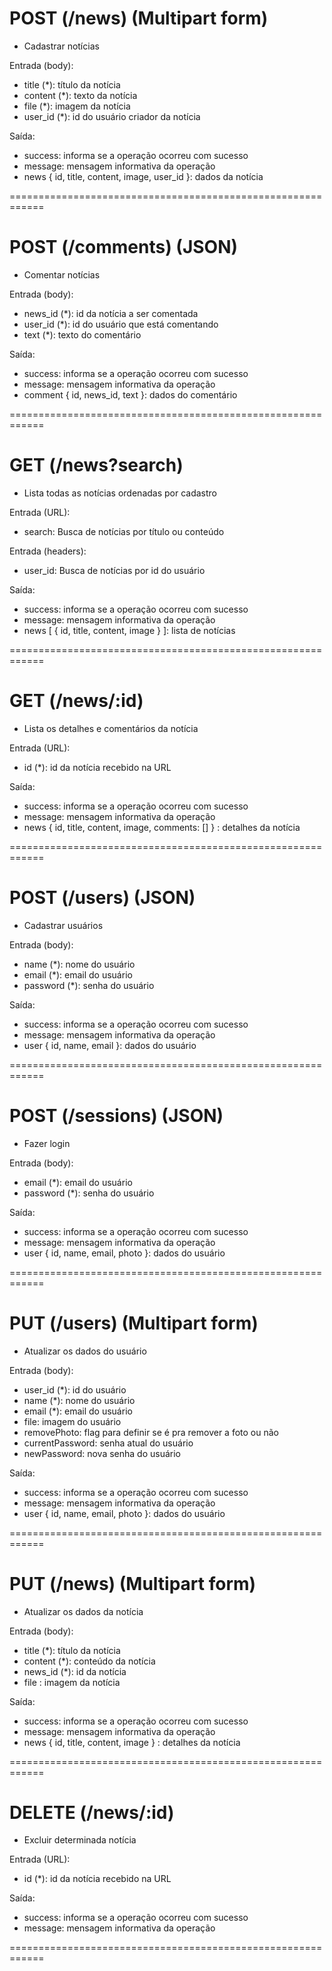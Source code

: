 # POST (/news) (Multipart form)
* Cadastrar notícias

Entrada (body):
- title (*): título da notícia
- content (*): texto da notícia
- file (*): imagem da notícia
- user_id (*): id do usuário criador da notícia

Saída:
- success: informa se a operação ocorreu com sucesso
- message: mensagem informativa da operação
- news { id, title, content, image, user_id }: dados da notícia

============================================================

# POST (/comments) (JSON)
* Comentar notícias

Entrada (body):
- news_id (*): id da notícia a ser comentada
- user_id (*): id do usuário que está comentando
- text (*): texto do comentário

Saída:
- success: informa se a operação ocorreu com sucesso
- message: mensagem informativa da operação
- comment { id, news_id, text }: dados do comentário

============================================================

# GET (/news?search)
* Lista todas as notícias ordenadas por cadastro

Entrada (URL):
- search: Busca de notícias por título ou conteúdo

Entrada (headers):
- user_id: Busca de notícias por id do usuário

Saída:
- success: informa se a operação ocorreu com sucesso
- message: mensagem informativa da operação
- news [ { id, title, content, image } ]: lista de notícias

============================================================

# GET (/news/:id)
* Lista os detalhes e comentários da notícia

Entrada (URL):
- id (*): id da notícia recebido na URL

Saída:
- success: informa se a operação ocorreu com sucesso
- message: mensagem informativa da operação
- news { id, title, content, image, comments: [] } : detalhes da notícia

============================================================

# POST (/users) (JSON)
* Cadastrar usuários

Entrada (body):
- name (*): nome do usuário
- email (*): email do usuário
- password (*): senha do usuário

Saída:
- success: informa se a operação ocorreu com sucesso
- message: mensagem informativa da operação
- user { id, name, email }: dados do usuário

============================================================

# POST (/sessions) (JSON)
* Fazer login

Entrada (body):
- email (*): email do usuário
- password (*): senha do usuário

Saída:
- success: informa se a operação ocorreu com sucesso
- message: mensagem informativa da operação
- user { id, name, email, photo }: dados do usuário

============================================================

# PUT (/users) (Multipart form)
* Atualizar os dados do usuário

Entrada (body):
- user_id (*): id do usuário
- name (*): nome do usuário
- email (*): email do usuário
- file: imagem do usuário
- removePhoto: flag para definir se é pra remover a foto ou não
- currentPassword: senha atual do usuário
- newPassword: nova senha do usuário

Saída:
- success: informa se a operação ocorreu com sucesso
- message: mensagem informativa da operação
- user { id, name, email, photo }: dados do usuário

============================================================

# PUT (/news) (Multipart form)
* Atualizar os dados da notícia

Entrada (body):
- title (*): título da notícia
- content (*): conteúdo da notícia
- news_id (*): id da notícia
- file : imagem da notícia

Saída:
- success: informa se a operação ocorreu com sucesso
- message: mensagem informativa da operação
- news { id, title, content, image } : detalhes da notícia

============================================================

# DELETE (/news/:id)
* Excluir determinada notícia

Entrada (URL):
- id (*): id da notícia recebido na URL

Saída:
- success: informa se a operação ocorreu com sucesso
- message: mensagem informativa da operação

============================================================